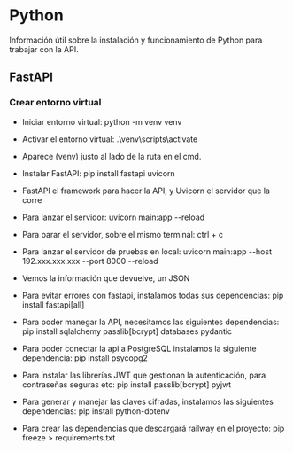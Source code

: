 # Python
Información útil sobre la instalación y funcionamiento de Python para trabajar con la API.

## FastAPI
### Crear entorno virtual
- Iniciar entorno virtual: 
python -m venv venv

- Activar el entorno virtual:
.\venv\scripts\activate

- Aparece (venv) justo al lado de la ruta en el cmd.
- Instalar FastAPI:
pip install fastapi uvicorn

- FastAPI el framework para hacer la API, y Uvicorn el servidor que la corre

- Para lanzar el servidor:
uvicorn main:app --reload

- Para parar el servidor, sobre el mismo terminal:
ctrl + c

- Para lanzar el servidor de pruebas en local:
uvicorn main:app --host 192.xxx.xxx.xxx --port 8000 --reload

- Vemos la información que devuelve, un JSON

- Para evitar errores con fastapi, instalamos todas sus dependencias:
pip install fastapi[all]

- Para poder manegar la API, necesitamos las siguientes dependencias:
pip install sqlalchemy passlib[bcrypt] databases pydantic

- Para poder conectar la api a PostgreSQL instalamos la siguiente dependencia:
pip install psycopg2

- Para instalar las librerías JWT que gestionan la autenticación, para contraseñas seguras etc:
pip install passlib[bcrypt] pyjwt

- Para generar y manejar las claves cifradas, instalamos las siguientes dependencias:
pip install python-dotenv

- Para crear las dependencias que descargará railway en el proyecto:
pip freeze > requirements.txt
